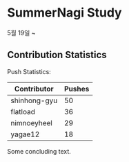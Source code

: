 # SummerNagi Study

5월 19일 ~ 

## Contribution Statistics

Push Statistics:

| Contributor | Pushes |
| ----------- | ------ |
| shinhong-gyu | 50 |
| flatload | 36 |
| nimnoeyheel | 29 |
| yagae12 | 18 |

Some concluding text.

